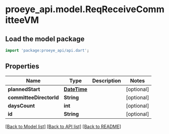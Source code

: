 # proeye_api.model.ReqReceiveCommitteeVM

## Load the model package
```dart
import 'package:proeye_api/api.dart';
```

## Properties
Name | Type | Description | Notes
------------ | ------------- | ------------- | -------------
**plannedStart** | [**DateTime**](DateTime.md) |  | [optional] 
**committeeDirectorId** | **String** |  | [optional] 
**daysCount** | **int** |  | [optional] 
**id** | **String** |  | [optional] 

[[Back to Model list]](../README.md#documentation-for-models) [[Back to API list]](../README.md#documentation-for-api-endpoints) [[Back to README]](../README.md)


